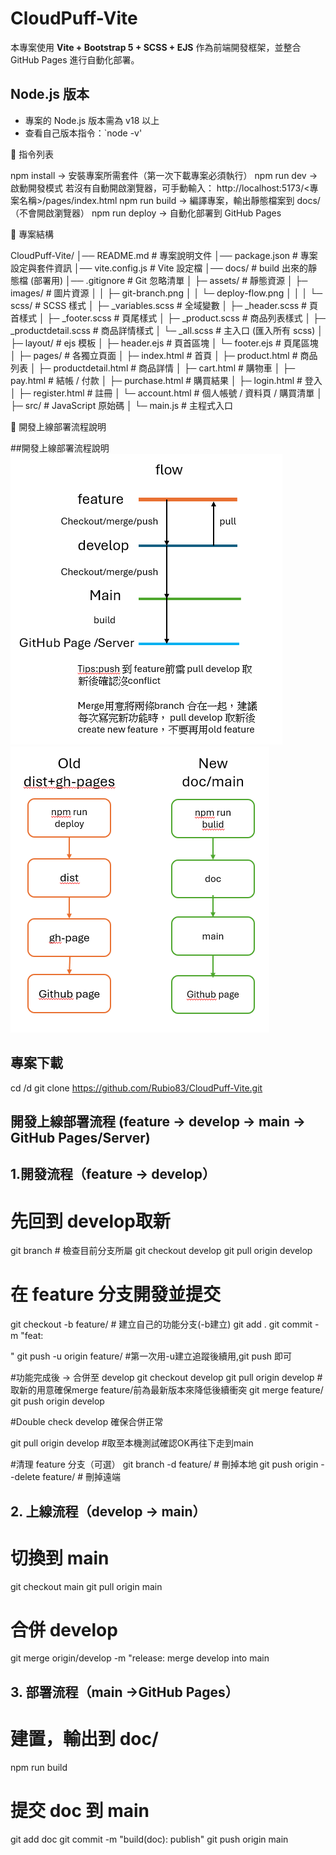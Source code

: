 # CloudPuff-Vite
本專案使用 **Vite + Bootstrap 5 + SCSS + EJS** 作為前端開發框架，並整合 GitHub Pages 進行自動化部署。

## Node.js 版本
  - 專案的 Node.js 版本需為 v18 以上
  - 查看自己版本指令：`node -v'

📌 指令列表

npm install → 安裝專案所需套件（第一次下載專案必須執行）
npm run dev → 啟動開發模式
若沒有自動開啟瀏覽器，可手動輸入：
http://localhost:5173/<專案名稱>/pages/index.html
npm run build → 編譯專案，輸出靜態檔案到 docs/（不會開啟瀏覽器）
npm run deploy → 自動化部署到 GitHub Pages

📂 專案結構
	
CloudPuff-Vite/
│── README.md                 # 專案說明文件
│── package.json              # 專案設定與套件資訊
│── vite.config.js            # Vite 設定檔
│── docs/                     # build 出來的靜態檔 (部署用)
│── .gitignore                # Git 忽略清單
│
├─ assets/                    # 靜態資源
│   ├─ images/                # 圖片資源
│   │    ├─ git-branch.png
│   │    └─ deploy-flow.png
│   │
│   └─ scss/                  # SCSS 樣式
│        ├─ _variables.scss   # 全域變數
│        ├─ _header.scss      # 頁首樣式
│        ├─ _footer.scss      # 頁尾樣式
│        ├─ _product.scss     # 商品列表樣式
│        ├─ _productdetail.scss # 商品詳情樣式
│        └─ _all.scss         # 主入口 (匯入所有 scss)
│
├─ layout/                    # ejs 模板
│   ├─ header.ejs             # 頁首區塊
│   └─ footer.ejs             # 頁尾區塊
│
├─ pages/                     # 各獨立頁面
│   ├─ index.html             # 首頁
│   ├─ product.html           # 商品列表
│   ├─ productdetail.html     # 商品詳情
│   ├─ cart.html              # 購物車
│   ├─ pay.html               # 結帳 / 付款
│   ├─ purchase.html          # 購買結果
│   ├─ login.html             # 登入
│   ├─ register.html          # 註冊
│   └─ account.html           # 個人帳號 / 資料頁 / 購買清單
│
├─ src/                       # JavaScript 原始碼
│   └─ main.js                # 主程式入口


📌 開發上線部署流程說明

##開發上線部署流程說明
![GIT Branch](./assets/git-branch.png)
![Deploy流程](./assets/deploy-flow-compare.png)

## 專案下載
cd /d
git clone https://github.com/Rubio83/CloudPuff-Vite.git

## 開發上線部署流程 (feature → develop → main → GitHub Pages/Server)

## 1.開發流程（feature → develop）

# 先回到 develop取新
git branch                       # 檢查目前分支所屬
git checkout develop
git pull origin develop

# 在 feature 分支開發並提交
git checkout -b feature/<task>   # 建立自己的功能分支(-b建立)
git add .
git commit -m "feat: <summary>"
git push -u origin feature/<task> #第一次用-u建立追蹤後續用,git push 即可

#功能完成後 → 合併至 develop
git checkout develop
git pull origin develop          #取新的用意確保merge feature/<task>前為最新版本來降低後續衝突
git merge feature/<task>         
git push origin develop

#Double check develop 確保合併正常

git pull origin develop           #取至本機測試確認OK再往下走到main

#清理 feature 分支（可選）
git branch -d feature/<task>               # 刪掉本地
git push origin --delete feature/<task>    # 刪掉遠端

## 2. 上線流程（develop → main）

# 切換到 main
git checkout main
git pull origin main

# 合併 develop
git merge origin/develop -m "release: merge develop into main

## 3. 部署流程（main →GitHub Pages）

# 建置，輸出到 doc/
npm run build

# 提交 doc 到 main
git add doc
git commit -m "build(doc): publish"
git push origin main


